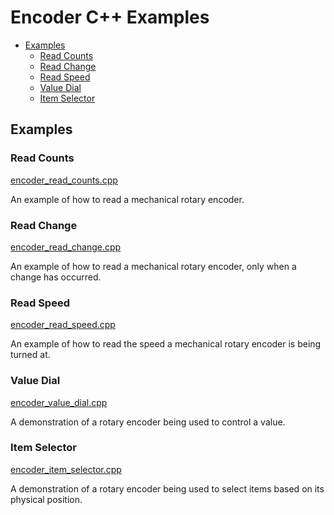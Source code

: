 
# Encoder C++ Examples <!-- omit in toc -->

- [Examples](#examples)
  - [Read Counts](#read-counts)
  - [Read Change](#read-change)
  - [Read Speed](#read-speed)
  - [Value Dial](#value-dial)
  - [Item Selector](#item-selector)


## Examples

### Read Counts
[encoder_read_counts.cpp](encoder_read_counts.cpp)

An example of how to read a mechanical rotary encoder.


### Read Change
[encoder_read_change.cpp](encoder_read_change.cpp)

An example of how to read a mechanical rotary encoder, only when a change has occurred.


### Read Speed
[encoder_read_speed.cpp](encoder_read_speed.cpp)

An example of how to read the speed a mechanical rotary encoder is being turned at.


### Value Dial
[encoder_value_dial.cpp](encoder_value_dial.cpp)

A demonstration of a rotary encoder being used to control a value.


### Item Selector
[encoder_item_selector.cpp](encoder_item_selector.cpp)

A demonstration of a rotary encoder being used to select items based on its physical position.